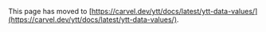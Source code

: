 This page has moved to [https://carvel.dev/ytt/docs/latest/ytt-data-values/](https://carvel.dev/ytt/docs/latest/ytt-data-values/).

